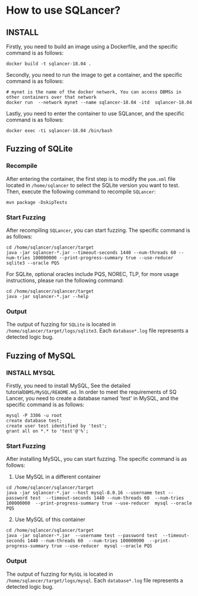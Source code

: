 # How to use SQLancer?

## INSTALL
Firstly, you need to build an image using a Dockerfile, and the specific command is as follows:
```shell
docker build -t sqlancer-18.04 . 
```
Secondly, you need to run the image to get a container, and the specific command is as follows:
```shell
# mynet is the name of the docker network, You can access DBMSs in other containers over that network
docker run  --network mynet --name sqlancer-18.04 -itd  sqlancer-18.04
```
Lastly, you need to enter the container to use SQLancer, and the specific command is as follows:
```shell
docker exec -ti sqlancer-18.04 /bin/bash
```
## Fuzzing of SQLite

### Recompile
After entering the container, the first step is to modify the `pom.xml` file located in `/home/sqlancer` to select the SQLite version you want to test. Then, execute the following command to recompile `SQLancer`:
```shell
mvn package -DskipTests
```

### Start Fuzzing
After recompiling `SQLancer`, you can start fuzzing. The specific command is as follows:
```shell
cd /home/sqlancer/sqlancer/target
java -jar sqlancer-*.jar --timeout-seconds 1440 --num-threads 60 --num-tries 100000000 --print-progress-summary true --use-reducer sqlite3 --oracle PQS 
```
For SQLite, optional oracles include PQS, NOREC, TLP, for more usage instructions, please run the following command:
```shell
cd /home/sqlancer/sqlancer/target
java -jar sqlancer-*.jar --help
```

### Output
The output of fuzzing for `SQLite` is located in `/home/sqlancer/target/logs/sqlite3`. Each `database*.log` file represents a detected logic bug.

## Fuzzing of MySQL

### INSTALL MYSQL
Firstly, you need to install MySQL, See the detailed tutorial`DBMS/MySQL/README.md`. In order to meet the requirements of SQ Lancer, you need to create a database named 'test' in MySQL, and the specific command is as follows:
```shell
mysql -P 3306 -u root
create database test;
create user test identified by 'test';
grant all on *.* to 'test'@'%';
```

### Start Fuzzing
After installing MySQL, you can start fuzzing. The specific command is as follows:
1. Use MySQL in a different container
```shell
cd /home/sqlancer/sqlancer/target
java -jar sqlancer-*.jar --host mysql-8.0.16 --username test --password test  --timeout-seconds 1440 --num-threads 60  --num-tries 100000000  --print-progress-summary true --use-reducer  mysql --oracle PQS
```
2. Use MySQL of this container
```shell
cd /home/sqlancer/sqlancer/target
java -jar sqlancer-*.jar  --username test --password test  --timeout-seconds 1440 --num-threads 60  --num-tries 100000000  --print-progress-summary true --use-reducer  mysql --oracle PQS
```
### Output
The output of fuzzing for `MySQL` is located in `/home/sqlancer/target/logs/mysql`. Each `database*.log` file represents a detected logic bug.
